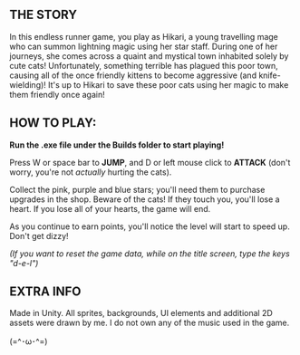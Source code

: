 ## THE STORY
In this endless runner game, you play as Hikari, a young travelling mage who can summon lightning magic using her star staff. During one of her journeys, she comes across a quaint and mystical town inhabited solely by cute cats! Unfortunately, something terrible has plagued this poor town, causing all of the once friendly kittens to become aggressive (and knife-wielding)! It's up to Hikari to save these poor cats using her magic to make them friendly once again! 

## HOW TO PLAY: 
**Run the .exe file under the Builds folder to start playing!**

Press W or space bar to **JUMP**, and D or left mouse click to **ATTACK** (don't worry, you're not _actually_ hurting the cats).

Collect the pink, purple and blue stars; you'll need them to purchase upgrades in the shop. Beware of the cats! If they touch you, you'll lose a heart. If you lose all of your hearts, the game will end. 

As you continue to earn points, you'll notice the level will start to speed up. Don't get dizzy!

_(If you want to reset the game data, while on the title screen, type the keys "d-e-l")_ 

## EXTRA INFO
Made in Unity. All sprites, backgrounds, UI elements and additional 2D assets were drawn by me. I do not own any of the music used in the game. 

(=^･ω･^=)
